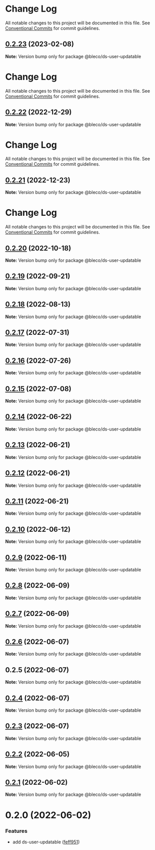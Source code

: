 # Change Log

All notable changes to this project will be documented in this file.
See [Conventional Commits](https://conventionalcommits.org) for commit guidelines.

## [0.2.23](https://gitr.net/betaly/bleco/compare/@bleco/ds-user-updatable@0.2.22...@bleco/ds-user-updatable@0.2.23) (2023-02-08)

**Note:** Version bump only for package @bleco/ds-user-updatable





# Change Log

All notable changes to this project will be documented in this file. See
[Conventional Commits](https://conventionalcommits.org) for commit guidelines.

## [0.2.22](https://gitr.net/betaly/bleco/compare/@bleco/ds-user-updatable@0.2.21...@bleco/ds-user-updatable@0.2.22) (2022-12-29)

**Note:** Version bump only for package @bleco/ds-user-updatable

# Change Log

All notable changes to this project will be documented in this file. See
[Conventional Commits](https://conventionalcommits.org) for commit guidelines.

## [0.2.21](https://gitr.net/betaly/bleco/compare/@bleco/ds-user-updatable@0.2.20...@bleco/ds-user-updatable@0.2.21) (2022-12-23)

**Note:** Version bump only for package @bleco/ds-user-updatable

# Change Log

All notable changes to this project will be documented in this file. See
[Conventional Commits](https://conventionalcommits.org) for commit guidelines.

## [0.2.20](https://gitr.net/betaly/bleco/compare/@bleco/ds-user-updatable@0.2.19...@bleco/ds-user-updatable@0.2.20) (2022-10-18)

**Note:** Version bump only for package @bleco/ds-user-updatable

## [0.2.19](https://gitr.net/betaly/bleco/compare/@bleco/ds-user-updatable@0.2.18...@bleco/ds-user-updatable@0.2.19) (2022-09-21)

**Note:** Version bump only for package @bleco/ds-user-updatable

## [0.2.18](https://gitr.net/betaly/bleco/compare/@bleco/ds-user-updatable@0.2.17...@bleco/ds-user-updatable@0.2.18) (2022-08-13)

**Note:** Version bump only for package @bleco/ds-user-updatable

## [0.2.17](https://gitr.net/betaly/bleco/compare/@bleco/ds-user-updatable@0.2.16...@bleco/ds-user-updatable@0.2.17) (2022-07-31)

**Note:** Version bump only for package @bleco/ds-user-updatable

## [0.2.16](https://gitr.net/betaly/bleco/compare/@bleco/ds-user-updatable@0.2.15...@bleco/ds-user-updatable@0.2.16) (2022-07-26)

**Note:** Version bump only for package @bleco/ds-user-updatable

## [0.2.15](https://gitr.net/betaly/bleco/compare/@bleco/ds-user-updatable@0.2.14...@bleco/ds-user-updatable@0.2.15) (2022-07-08)

**Note:** Version bump only for package @bleco/ds-user-updatable

## [0.2.14](https://gitr.net/betaly/bleco/compare/@bleco/ds-user-updatable@0.2.13...@bleco/ds-user-updatable@0.2.14) (2022-06-22)

**Note:** Version bump only for package @bleco/ds-user-updatable

## [0.2.13](https://gitr.net/betaly/bleco/compare/@bleco/ds-user-updatable@0.2.12...@bleco/ds-user-updatable@0.2.13) (2022-06-21)

**Note:** Version bump only for package @bleco/ds-user-updatable

## [0.2.12](https://gitr.net/betaly/bleco/compare/@bleco/ds-user-updatable@0.2.11...@bleco/ds-user-updatable@0.2.12) (2022-06-21)

**Note:** Version bump only for package @bleco/ds-user-updatable

## [0.2.11](https://gitr.net/betaly/bleco/compare/@bleco/ds-user-updatable@0.2.10...@bleco/ds-user-updatable@0.2.11) (2022-06-21)

**Note:** Version bump only for package @bleco/ds-user-updatable

## [0.2.10](https://gitr.net/betaly/bleco/compare/@bleco/ds-user-updatable@0.2.9...@bleco/ds-user-updatable@0.2.10) (2022-06-12)

**Note:** Version bump only for package @bleco/ds-user-updatable

## [0.2.9](https://gitr.net/betaly/bleco/compare/@bleco/ds-user-updatable@0.2.8...@bleco/ds-user-updatable@0.2.9) (2022-06-11)

**Note:** Version bump only for package @bleco/ds-user-updatable

## [0.2.8](https://gitr.net/betaly/bleco/compare/@bleco/ds-user-updatable@0.2.7...@bleco/ds-user-updatable@0.2.8) (2022-06-09)

**Note:** Version bump only for package @bleco/ds-user-updatable

## [0.2.7](https://gitr.net/betaly/bleco/compare/@bleco/ds-user-updatable@0.2.6...@bleco/ds-user-updatable@0.2.7) (2022-06-09)

**Note:** Version bump only for package @bleco/ds-user-updatable

## [0.2.6](https://gitr.net/betaly/bleco/compare/@bleco/ds-user-updatable@0.2.5...@bleco/ds-user-updatable@0.2.6) (2022-06-07)

**Note:** Version bump only for package @bleco/ds-user-updatable

## 0.2.5 (2022-06-07)

**Note:** Version bump only for package @bleco/ds-user-updatable

## [0.2.4](https://gitr.net/betaly/bleco/compare/@bleco/ds-user-updatable@0.2.3...@bleco/ds-user-updatable@0.2.4) (2022-06-07)

**Note:** Version bump only for package @bleco/ds-user-updatable

## [0.2.3](https://gitr.net/betaly/bleco/compare/@bleco/ds-user-updatable@0.2.2...@bleco/ds-user-updatable@0.2.3) (2022-06-07)

**Note:** Version bump only for package @bleco/ds-user-updatable

## [0.2.2](https://gitr.net/betaly/bleco/compare/@bleco/ds-user-updatable@0.2.1...@bleco/ds-user-updatable@0.2.2) (2022-06-05)

**Note:** Version bump only for package @bleco/ds-user-updatable

## [0.2.1](https://gitr.net/betaly/bleco/compare/@bleco/ds-user-updatable@0.2.0...@bleco/ds-user-updatable@0.2.1) (2022-06-02)

**Note:** Version bump only for package @bleco/ds-user-updatable

# 0.2.0 (2022-06-02)

### Features

- add ds-user-updatable ([feff951](https://gitr.net/betaly/bleco/commits/feff951bc6bb404fb9a3bf3a26a9f168da874eaa))
